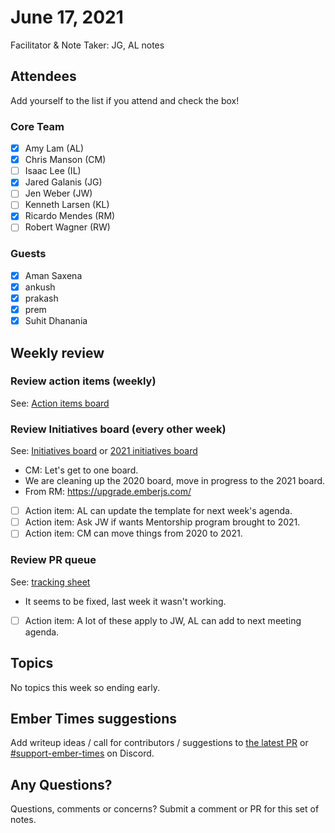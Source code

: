 # June 17, 2021

Facilitator & Note Taker: JG, AL notes

## Attendees

Add yourself to the list if you attend and check the box!

### Core Team

- [x] Amy Lam (AL)
- [x] Chris Manson (CM)
- [ ] Isaac Lee (IL)
- [x] Jared Galanis (JG)
- [ ] Jen Weber (JW)
- [ ] Kenneth Larsen (KL)
- [x] Ricardo Mendes (RM)
- [ ] Robert Wagner (RW)

### Guests

- [x] Aman Saxena
- [x] ankush
- [x] prakash
- [x] prem
- [x] Suhit Dhanania

## Weekly review

### Review action items (weekly)

See: [Action items board](https://github.com/orgs/ember-learn/projects/47)

### Review Initiatives board (every other week)

See: [Initiatives board](https://github.com/orgs/ember-learn/projects/33) or [2021 initiatives board](https://github.com/orgs/ember-learn/projects/51)

- CM: Let's get to one board.
- We are cleaning up the 2020 board, move in progress to the 2021 board.
- From RM: https://upgrade.emberjs.com/
- [ ] Action item: AL can update the template for next week's agenda.
- [ ] Action item: Ask JW if wants Mentorship program brought to 2021.
- [ ] Action item: CM can move things from 2020 to 2021.

### Review PR queue

See: [tracking sheet](https://docs.google.com/spreadsheets/d/1sPyN9z9wZMpTNwqCfa6R9QSPZkIW4iQd-H4gZC7ILLk/edit#gid=2035777454)

- It seems to be fixed, last week it wasn't working.
- [ ] Action item: A lot of these apply to JW, AL can add to next meeting agenda.

## Topics

No topics this week so ending early.

## Ember Times suggestions

Add writeup ideas / call for contributors / suggestions to [the latest PR](https://github.com/ember-learn/ember-blog/pulls?q=is%3Aopen+is%3Apr+label%3A%22%F0%9F%97%9E+embertimes%22%20or%20#support-ember-times) or [#support-ember-times](https://discordapp.com/channels/480462759797063690/485450546887786506) on Discord.

## Any Questions?

Questions, comments or concerns? Submit a comment or PR for this set of notes.
